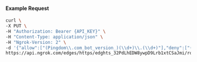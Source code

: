 <!-- Code generated for API Clients. DO NOT EDIT. -->

#### Example Request

```bash
curl \
-X PUT \
-H "Authorization: Bearer {API_KEY}" \
-H "Content-Type: application/json" \
-H "Ngrok-Version: 2" \
-d '{"allow":["(Pingdom\\.com_bot_version_)(\\d+)\\.(\\d+)"],"deny":["(made_up_bot)/(\\d+)\\.(\\d+)"],"enabled":true}' \
https://api.ngrok.com/edges/https/edghts_32PdLhEDW8ywpD9Lrb1xtCSaJmi/routes/edghtsrt_32PdLd4HHu1I2oUOVvwvtttMvXh/user_agent_filter
```
